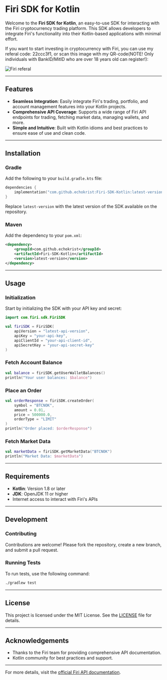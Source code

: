 
# Firi SDK for Kotlin

Welcome to the **Firi SDK for Kotlin**, an easy-to-use SDK for interacting with the Firi cryptocurrency trading platform. This SDK allows developers to integrate Firi's functionality into their Kotlin-based applications with minimal effort.

If you want to start investing in cryptocurrency with Firi, you can use my referal code: 22ccc3f1,
or scan this image with my QR-code(NOTE! Only individuals with BankID/MitID who are over 18 years old can register!):

![Firi referal](https://github.com/user-attachments/assets/d11a9dc9-370c-418e-8364-8e6b74c5d3d9)

---

## Features

- **Seamless Integration**: Easily integrate Firi's trading, portfolio, and account management features into your Kotlin projects.
- **Comprehensive API Coverage**: Supports a wide range of Firi API endpoints for trading, fetching market data, managing wallets, and more.
- **Simple and Intuitive**: Built with Kotlin idioms and best practices to ensure ease of use and clean code.

---

## Installation

### Gradle
Add the following to your `build.gradle.kts` file:
```kotlin
dependencies {
    implementation("com.github.echokrist:Firi-SDK-Kotlin:latest-version")
}
```

Replace `latest-version` with the latest version of the SDK available on the repository.

### Maven
Add the dependency to your `pom.xml`:
```xml
<dependency>
    <groupId>com.github.echokrist</groupId>
    <artifactId>Firi-SDK-Kotlin</artifactId>
    <version>latest-version</version>
</dependency>
```

---

## Usage

### Initialization
Start by initializing the SDK with your API key and secret:
```kotlin
import com.firi.sdk.FiriSDK

val firiSDK = FiriSDK(
    apiVersion = "latest-api-version",
    apiKey = "your-api-key",
    apiClientId = "your-api-client-id",
    apiSecretKey = "your-api-secret-key"
)
```

### Fetch Account Balance
```kotlin
val balance = firiSDK.getUserWalletBalances()
println("Your user balances: $balance")
```

### Place an Order
```kotlin
val orderResponse = firiSDK.createOrder(
    symbol = "BTCNOK",
    amount = 0.01,
    price = 500000.0,
    orderType = "LIMIT"
)
println("Order placed: $orderResponse")
```

### Fetch Market Data
```kotlin
val marketData = firiSDK.getMarketData("BTCNOK")
println("Market Data: $marketData")
```

---

## Requirements

- **Kotlin**: Version 1.8 or later
- **JDK**: OpenJDK 11 or higher
- Internet access to interact with Firi's APIs

---

## Development

### Contributing
Contributions are welcome! Please fork the repository, create a new branch, and submit a pull request.

### Running Tests
To run tests, use the following command:
```bash
./gradlew test
```

---

## License

This project is licensed under the MIT License. See the [LICENSE](LICENSE) file for details.

---

## Acknowledgements

- Thanks to the Firi team for providing comprehensive API documentation.
- Kotlin community for best practices and support.

---

For more details, visit the [official Firi API documentation](https://developers.firi.com/).
